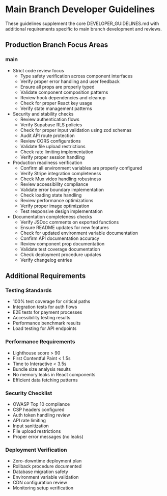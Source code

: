 # Main Branch Developer Guidelines

These guidelines supplement the core DEVELOPER_GUIDELINES.md with additional requirements specific to main branch development and reviews.

## Production Branch Focus Areas

### main
- Strict code review focus
  - Type safety verification across component interfaces
  - Verify proper error handling and user feedback
  - Ensure all props are properly typed
  - Validate component composition patterns
  - Review hook dependencies and cleanup
  - Check for proper React key usage
  - Verify state management patterns
- Security and stability checks
  - Review authentication flows
  - Verify Supabase RLS policies
  - Check for proper input validation using zod schemas
  - Audit API route protection
  - Review CORS configurations
  - Validate file upload restrictions
  - Check rate limiting implementation
  - Verify proper session handling
- Production readiness verification
  - Confirm all environment variables are properly configured
  - Verify Stripe integration completeness
  - Check Mux video handling robustness
  - Review accessibility compliance
  - Validate error boundary implementation
  - Check loading state handling
  - Review performance optimizations
  - Verify proper image optimization
  - Test responsive design implementation
- Documentation completeness checks
  - Verify JSDoc comments on exported functions
  - Ensure README updates for new features
  - Check for updated environment variable documentation
  - Confirm API documentation accuracy
  - Review component prop documentation
  - Validate test coverage documentation
  - Check deployment procedure updates
  - Verify changelog entries

## Additional Requirements

### Testing Standards
- 100% test coverage for critical paths
- Integration tests for auth flows
- E2E tests for payment processes
- Accessibility testing results
- Performance benchmark results
- Load testing for API endpoints

### Performance Requirements
- Lighthouse score > 90
- First Contentful Paint < 1.5s
- Time to Interactive < 3.5s
- Bundle size analysis results
- No memory leaks in React components
- Efficient data fetching patterns

### Security Checklist
- OWASP Top 10 compliance
- CSP headers configured
- Auth token handling review
- API rate limiting
- Input sanitization
- File upload restrictions
- Proper error messages (no leaks)

### Deployment Verification
- Zero-downtime deployment plan
- Rollback procedure documented
- Database migration safety
- Environment variable validation
- CDN configuration review
- Monitoring setup verification
